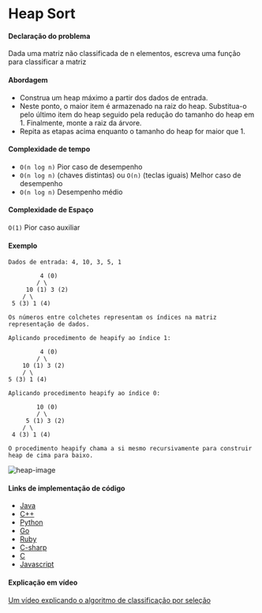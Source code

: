 # Heap Sort

#### Declaração do problema

Dada uma matriz não classificada de n elementos, escreva uma função para classificar a matriz

#### Abordagem

- Construa um heap máximo a partir dos dados de entrada.
- Neste ponto, o maior item é armazenado na raiz do heap. Substitua-o pelo último item do heap seguido pela redução do tamanho do heap em 1. Finalmente, monte a raiz da árvore.
- Repita as etapas acima enquanto o tamanho do heap for maior que 1.

#### Complexidade de tempo

- `O(n log n)` Pior caso de desempenho
- `O(n log n)` (chaves distintas) ou `O(n)` (teclas iguais) Melhor caso de desempenho
- `O(n log n)` Desempenho médio

#### Complexidade de Espaço

`O(1)` Pior caso auxiliar

#### Exemplo

```
Dados de entrada: 4, 10, 3, 5, 1

         4 (0)
        / \
     10 (1) 3 (2)
    / \
 5 (3) 1 (4)

Os números entre colchetes representam os índices na matriz
representação de dados.

Aplicando procedimento de heapify ao índice 1:

         4 (0)
        / \
    10 (1) 3 (2)
    / \
5 (3) 1 (4)

Aplicando procedimento heapify ao índice 0:

        10 (0)
        / \
     5 (1) 3 (2)
    / \
 4 (3) 1 (4)

O procedimento heapify chama a si mesmo recursivamente para construir heap de cima para baixo.
```

![heap-image](https://upload.wikimedia.org/wikipedia/commons/1/1b/Sorting_heapsort_anim.gif "Heap Sort")

#### Links de implementação de código

- [Java](https://github.com/TheAlgorithms/Java/blob/master/src/main/java/com/thealgorithms/sorts/HeapSort.java)
- [C++](https://github.com/TheAlgorithms/C-Plus-Plus/blob/master/sorting/heap_sort.cpp)
- [Python](https://github.com/TheAlgorithms/Python/blob/master/sorts/heap_sort.py)
- [Go](https://github.com/TheAlgorithms/Go/blob/master/sort/heapsort.go)
- [Ruby](https://github.com/TheAlgorithms/Ruby/blob/master/sorting/heap_sort.rb)
- [C-sharp](https://github.com/TheAlgorithms/C-Sharp/blob/master/Algorithms/Sorters/Comparison/HeapSorter.cs)
- [C](https://github.com/TheAlgorithms/C/blob/master/sorting/heap_sort.c)
- [Javascript](https://github.com/TheAlgorithms/Javascript/blob/master/Sorts/HeapSort.js)

#### Explicação em vídeo

[Um vídeo explicando o algoritmo de classificação por seleção](https://www.youtube.com/watch?v=MtQL_ll5KhQ)
